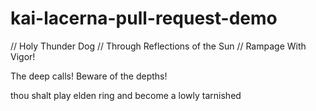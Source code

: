 # kai-lacerna-pull-request-demo

// Holy Thunder Dog 
// Through Reflections of the Sun 
// Rampage With Vigor! 

The deep calls!
Beware of the depths!

thou shalt play elden ring and become a lowly tarnished
